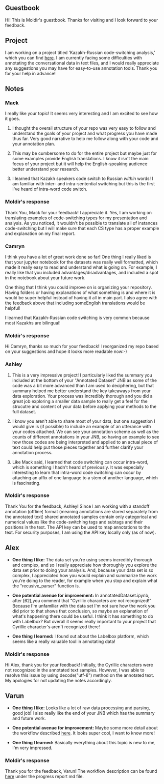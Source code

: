 ## Guestbook

Hi! This is Moldir's guestbook. Thanks for visiting and I look forward to your feedback.

## Project

I am working on a project titled 'Kazakh-Russian code-switching analysis,' which you can find [here](https://github.com/Data-Science-for-Linguists-2023/Kazakh-Russian-Code-Switching-Analysis). I am currently facing some difficulties with annotating the conversational data in text files, and I would really appreciate any suggestions you may have for easy-to-use annotation tools. Thank you for your help in advance!

## Notes  

### Mack
I really like your topic! It seems very interesting and I am excited to see how it goes.

1. I thought the overall structure of your repo was very easy to follow and understand the goals of your project and what progress you have made thus far. Very good narrative to help me follow along with your code and your annotation plan.

2. This may be cumbersome to do for the entire project but maybe just for some examples provide English translations. I know it isn't the main focus of your project but it will help the English-speaking audience better understand your research.

3. I learned that Kazakh speakers code switch to Russian *within* words! I am familiar with inter- and intra-sentential switching but this is the first I've heard of intra-word code switch.


### Moldir's response

Thank You, Mack for your feedback! I appreciate it. Yes, I am working on translating examples of code-switching types for my presentation and analysis. As you noticed, it wouldn't be possible to translate all of instances code-switching but I will make sure that each CS type has a proper example and explanation on my final report.


### Camryn

I think you have a lot of great work done so far! One thing I really liked is that your jupyter notebook for the datasets was really well formatted, which made it really easy to read and understand what is going on. For example, I really like that you included advantages/disadvantages, and included a spot in the notebook about your future work. 

One thing that I think you could improve on is organizing your repository. Having folders or having explanations of what something is and where it is would be super helpful instead of having it all in main part. I also agree with the feedback above that including someEnglish translations would be helpful!

I learned that Kazakh-Russian code switching is very common because most Kazakhs are bilingual! 


### Moldir's response

Hi Camryn, thanks so much for your feedback! I reorganized my repo based on your suggestions and hope it looks more readable now:-)


### Ashley

1. This is a very impressive project! I particularly liked the summary you included at the bottom of your "Annotated Dataset" JNB as some of the code was a bit more advanced than I am used to deciphering, but that summary helped me better understand the key takeaways from your data exploration. Your process was incredibly thorough and you did a great job exploring a smaller data sample to really get a feel for the strucutre and content of your data before applying your methods to the full dataset.

2. I know you aren't able to share most of your data, but one suggestion I would give is (if possible) to include an example of an utterance with your codes attached. We can see your annotation scheme as well as the counts of different annotations in your JNB, so having an example to see how those codes are being interpreted and applied to an actual piece of text could help put those pieces together and further clarify your annotation process. 

3. Like Mack said, I learned that code switching can occur intra-word, which is something I hadn't heard of previously. It was especially interesting to learn that intra-word code switching can occur by attaching an affix of one language to a stem of another language, which is fascinating.  


### Moldir's response

Thank You for the feedback, Ashley! Since I am working with a standoff annotation (offline) format (meaning annotations are stored separately from the annotated text) shared annotated samples contain only categorical and numerical values like the code-switching tags and subtags and their positions in the text. The API key can be used to map annotations to the text. For security purposes, I am using the API key locally only (as of now). 


## Alex

- **One thing I like:** The data set you're using seems incredibly thorough and complex, and so I really appreciate how thoroughly you explore the data set prior to doing your analysis. And, because your data set is so complex, I appreciated how you would explain and summarize the work you're doing to the reader, for example when you stop and explain what the "recusive_parser" function is.

- **One potential avenue for improvement:** In annotatedDataset.ipynb, after \[62],you comment that "Cyrillic characters are not recognized!" Because I'm unfamiliar with the data set I'm not sure how the work you did prior to that shows that conclusion, so maybe an explanation of what's happening there could be useful. I think it has something to do with Labelbox? But overall it seems really important to your project that Cyrillic character's aren't recognized there! 

- **One thing I learned:** I found out about the Labelbox platform, which seems like a really valuable tool in annotating data!


### Moldir's response

Hi Alex, thank you for your feedback! Initially, the Cyrillic characters were not recognized in the annotated text samples. However, I was able to resolve this issue by using decode("utf-8") method on the annotated text. My apologies for not updating the notes accordingly.

 
## Varun

- **One thing I like:** Looks like a lot of raw data processing and parsing, good job! I also really like the end of your JNB which has the summary and future work.

- **One potential avenue for improvement:** Maybe some more detail about the workflow described [here](https://github.com/Data-Science-for-Linguists-2023/Kazakh-Russian-Code-Switching-Analysis/blob/main/screenshots/annotation-workflow.png). It looks super cool, I want to know more!

- **One thing I learned:** Basically everything about this topic is new to me, I'm very impressed.


### Moldir's response

Thank you for the feedback, Varun! The workflow description can be found [here](https://github.com/Data-Science-for-Linguists-2023/Kazakh-Russian-Code-Switching-Analysis/blob/main/progress_report.md) under the progress report md file. 
